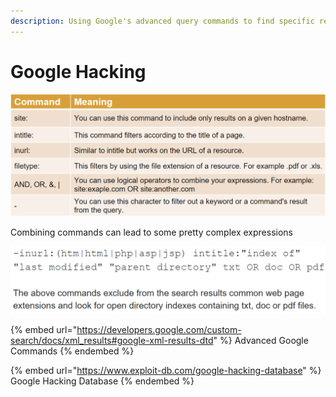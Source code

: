 ```yaml
---
description: Using Google's advanced query commands to find specific resources
---
```


# Google Hacking

![](<../../../../.gitbook/assets/image (4) (1) (1) (1) (1).png>)

Combining commands can lead to some pretty complex expressions

![](<../../../../.gitbook/assets/image (3) (1) (1) (1) (1).png>)

{% embed url="https://developers.google.com/custom-search/docs/xml_results#google-xml-results-dtd" %}
Advanced Google Commands
{% endembed %}

{% embed url="https://www.exploit-db.com/google-hacking-database" %}
Google Hacking Database
{% endembed %}
